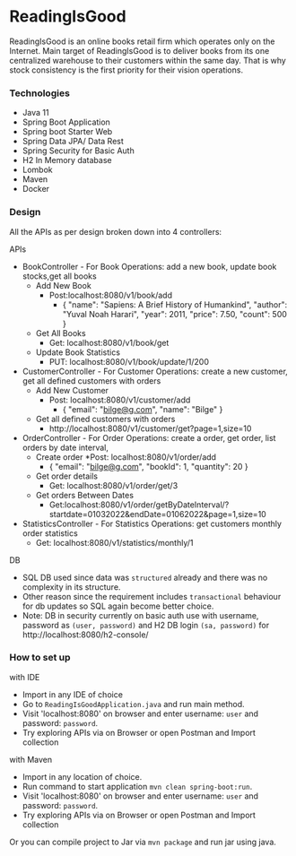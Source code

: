 # ReadingIsGood

ReadingIsGood is an online books retail firm which operates only on the Internet. Main
target of ReadingIsGood is to deliver books from its one centralized warehouse to their
customers within the same day. That is why stock consistency is the first priority for their
vision operations.

### Technologies
* Java 11
* Spring Boot Application
* Spring boot Starter Web
* Spring Data JPA/ Data Rest
* Spring Security for Basic Auth
* H2 In Memory database
* Lombok
* Maven
* Docker

### Design
All the APIs as per design broken down into 4 controllers:

APIs
* BookController - For Book Operations: add a new book, update book stocks,get all books
  * Add New Book
    * Post:localhost:8080/v1/book/add 
      * {
        "name": "Sapiens: A Brief History of Humankind",
        "author": "Yuval Noah Harari",
        "year": 2011,
        "price": 7.50,
        "count": 500
        }
  * Get All Books
      * Get: localhost:8080/v1/book/get
  * Update Book Statistics 
    * PUT: localhost:8080/v1/book/update/1/200
* CustomerController - For Customer Operations: create a new customer, get all defined customers with orders
  * Add New Customer
    * Post: localhost:8080/v1/customer/add
      * {
        "email": "bilge@g.com",
        "name": "Bilge"
        }
  * Get all defined customers with orders
    * http://localhost:8080/v1/customer/get?page=1,size=10
* OrderController - For Order Operations: create a order, get order, list orders by date interval,
  * Create order
    *Post: localhost:8080/v1/order/add
      * {
        "email": "bilge@g.com",
        "bookId": 1,
        "quantity": 20
        }
  * Get order details
    * Get: localhost:8080/v1/order/get/3
  * Get orders Between Dates
    * Get:localhost:8080/v1/order/getByDateInterval/?startdate=01032022&endDate=01062022&page=1,size=10 
* StatisticsController - For Statistics Operations: get customers monthly order statistics
  * Get: localhost:8080/v1/statistics/monthly/1

DB
* SQL DB used since data was `structured` already and there was no complexity in its structure.
* Other reason since the requirement includes `transactional` behaviour for db updates so SQL again become better choice. 
* Note: DB in security currently on basic auth use with username, password as `(user, password)` and H2 DB login `(sa, password)` for http://localhost:8080/h2-console/ 

### How to set up

with IDE
 * Import in any IDE of choice
 * Go to `ReadingIsGoodApplication.java` and run main method.
 * Visit 'localhost:8080' on browser and enter username: `user` and password: `password`.
* Try exploring APIs via on Browser or open Postman and Import collection

with Maven
 * Import in any location of choice.
 * Run command to start application `mvn clean spring-boot:run`.
 * Visit 'localhost:8080' on browser and enter username: `user` and password: `password`.
 * Try exploring APIs via on Browser or open Postman and Import collection
 
Or you can compile project to Jar via `mvn package` and run jar using java. 
